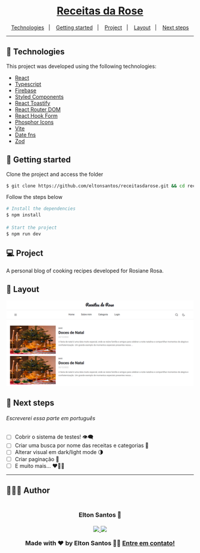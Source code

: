 <h1 align="center">
  <a href="https://receitasdarose.vercel.app" target="_blank">
    Receitas da Rose
  </a>
</h1>

<p align="center">
  <a href="#-technologies">Technologies</a>&nbsp;&nbsp;&nbsp;|&nbsp;&nbsp;&nbsp;
  <a href="#-getting-started">Getting started</a>&nbsp;&nbsp;&nbsp;|&nbsp;&nbsp;&nbsp;
  <a href="#-project">Project</a>&nbsp;&nbsp;&nbsp;|&nbsp;&nbsp;&nbsp;
  <a href="#-layout">Layout</a>&nbsp;&nbsp;&nbsp;|&nbsp;&nbsp;&nbsp;
  <a href="#-next-steps">Next steps</a>
</p>

---

## 🧪 Technologies

This project was developed using the following technologies:

- [React](https://pt-br.reactjs.org/)
- [Typescript](https://www.typescriptlang.org/)
- [Firebase](https://firebase.google.com/)
- [Styled Components](https://styled-components.com/)
- [React Toastify](https://fkhadra.github.io/react-toastify/introduction)
- [React Router DOM](https://reactrouter.com/)
- [React Hook Form](https://react-hook-form.com/)
- [Phosphor Icons](https://phosphoricons.com/)
- [Vite](https://vitejs.dev/)
- [Date fns](https://date-fns.org/)
- [Zod](https://zod.dev/)

## 🚀 Getting started

Clone the project and access the folder

```bash
$ git clone https://github.com/eltonsantos/receitasdarose.git && cd receitasdarose
```

Follow the steps below

```bash
# Install the dependencies
$ npm install

# Start the project
$ npm run dev
```

## 💻 Project

A personal blog of cooking recipes developed for Rosiane Rosa.

## 🔖 Layout

<p align="center">
  <img alt="Receitas da Rose" src=".github/receitasrose-layout.png" width="1120px">
</p>

## 🐾 Next steps

###### Escreverei essa parte em português

- [ ] Cobrir o sistema de testes! 👁‍🗨
- [ ] Criar uma busca por nome das receitas e categorias 🔎
- [ ] Alterar visual em dark/light mode 🌗
- [ ] Criar paginação 🥖
- [ ] E muito mais... ❤💪🏼

---

## 👨🏻‍💻 Author

<h3 align="center">
  <img style="border-radius: 50%" src="https://avatars3.githubusercontent.com/u/1292594?s=460&u=0b1bfb0fc81256c59dc33f31ce344231bd5a5286&v=4" width="100px;" alt=""/>
  <br/>
  <strong>Elton Santos</strong> 🚀
  <br/>
  <br/>

 <a href="https://www.linkedin.com/in/eltonmelosantos" alt="LinkedIn" target="blank">
    <img src="https://img.shields.io/badge/-LinkedIn-blue?style=flat-square&logo=Linkedin&logoColor=white" />
  </a>

  <a href="mailto:elton.melo.santos@gmail.com?subject=Olá%20Elton" alt="Email" target="blank">
    <img src="https://img.shields.io/badge/-Gmail-c14438?style=flat-square&logo=Gmail&logoColor=white&link=mailto:elton.melo.santos@gmail.com" />
  </a>

<br/>

Made with ❤️ by Elton Santos 👋🏽 [Entre em contato!](https://www.linkedin.com/in/eltonmelosantos/)

</h3>
